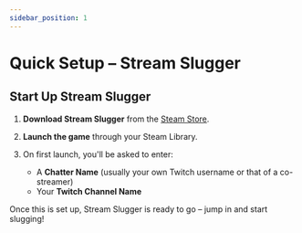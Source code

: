 ```yaml
---
sidebar_position: 1
---
```


# Quick Setup – Stream Slugger

## Start Up Stream Slugger

1. **Download Stream Slugger** from the [Steam Store](https://store.steampowered.com/).

2. **Launch the game** through your Steam Library.

3. On first launch, you'll be asked to enter:
   - A **Chatter Name** (usually your own Twitch username or that of a co-streamer)
   - Your **Twitch Channel Name**

Once this is set up, Stream Slugger is ready to go – jump in and start slugging!
